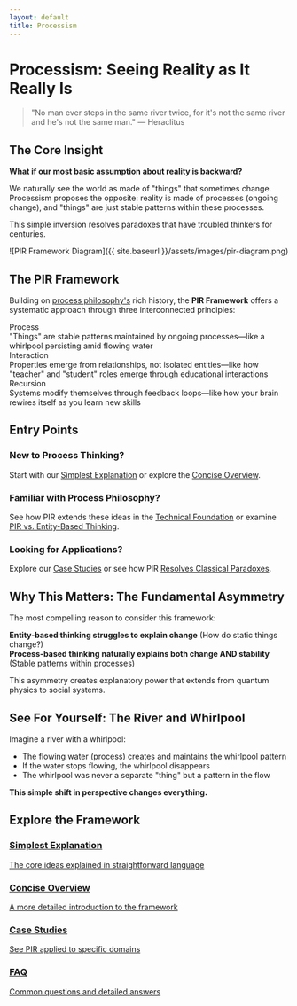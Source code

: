 ```yaml
---
layout: default
title: Processism
---
```


# Processism: Seeing Reality as It Really Is

> "No man ever steps in the same river twice, for it's not the same river and he's not the same man." — Heraclitus

## The Core Insight

**What if our most basic assumption about reality is backward?**

We naturally see the world as made of "things" that sometimes change. Processism proposes the opposite: reality is made of processes (ongoing change), and "things" are just stable patterns within these processes.

This simple inversion resolves paradoxes that have troubled thinkers for centuries.

![PIR Framework Diagram]({{ site.baseurl }}/assets/images/pir-diagram.png)

## The PIR Framework

Building on [process philosophy's](https://en.wikipedia.org/wiki/Process_philosophy) rich history, the **PIR Framework** offers a systematic approach through three interconnected principles:

<div class="principle-card">
  <div class="principle-header">Process</div>
  <div class="principle-content">
    "Things" are stable patterns maintained by ongoing processes—like a whirlpool persisting amid flowing water
  </div>
</div>

<div class="principle-card">
  <div class="principle-header">Interaction</div>
  <div class="principle-content">
    Properties emerge from relationships, not isolated entities—like how "teacher" and "student" roles emerge through educational interactions
  </div>
</div>

<div class="principle-card">
  <div class="principle-header">Recursion</div>
  <div class="principle-content">
    Systems modify themselves through feedback loops—like how your brain rewires itself as you learn new skills
  </div>
</div>

## Entry Points

<div class="entry-paths">
  <div class="entry-path">
    <h3>New to Process Thinking?</h3>
    <p>Start with our <a href="{{ site.baseurl }}/docs/01-introduction/01-simplest-explanation">Simplest Explanation</a> or explore the <a href="{{ site.baseurl }}/docs/01-introduction/02-concise-overview">Concise Overview</a>.</p>
  </div>
  
  <div class="entry-path">
    <h3>Familiar with Process Philosophy?</h3>
    <p>See how PIR extends these ideas in the <a href="{{ site.baseurl }}/docs/01-introduction/04-technical-foundation">Technical Foundation</a> or examine <a href="{{ site.baseurl }}/docs/02-frameworks/02-processism-vs-entity">PIR vs. Entity-Based Thinking</a>.</p>
  </div>
  
  <div class="entry-path">
    <h3>Looking for Applications?</h3>
    <p>Explore our <a href="{{ site.baseurl }}/docs/03-case-studies/01-physics/01-quantum">Case Studies</a> or see how PIR <a href="{{ site.baseurl }}/docs/06-metaphysical/01-paradoxes">Resolves Classical Paradoxes</a>.</p>
  </div>
</div>

## Why This Matters: The Fundamental Asymmetry

The most compelling reason to consider this framework:

**Entity-based thinking struggles to explain change** (How do static things change?)  
**Process-based thinking naturally explains both change AND stability** (Stable patterns within processes)

This asymmetry creates explanatory power that extends from quantum physics to social systems.

## See For Yourself: The River and Whirlpool

Imagine a river with a whirlpool:
- The flowing water (process) creates and maintains the whirlpool pattern
- If the water stops flowing, the whirlpool disappears
- The whirlpool was never a separate "thing" but a pattern in the flow

**This simple shift in perspective changes everything.**

## Explore the Framework

<div class="explore-grid">
  <a href="{{ site.baseurl }}/docs/01-introduction/01-simplest-explanation" class="explore-card">
    <h3>Simplest Explanation</h3>
    <p>The core ideas explained in straightforward language</p>
  </a>
  
  <a href="{{ site.baseurl }}/docs/01-introduction/02-concise-overview" class="explore-card">
    <h3>Concise Overview</h3>
    <p>A more detailed introduction to the framework</p>
  </a>
  
  <a href="{{ site.baseurl }}/docs/03-case-studies/01-physics/01-quantum" class="explore-card">
    <h3>Case Studies</h3>
    <p>See PIR applied to specific domains</p>
  </a>
  
  <a href="{{ site.baseurl }}/docs/01-introduction/06-faq" class="explore-card">
    <h3>FAQ</h3>
    <p>Common questions and detailed answers</p>
  </a>
</div>
